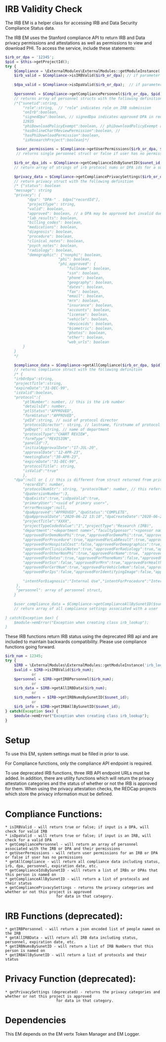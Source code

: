 
# IRB Validity Check

The IRB EM is a helper class for accessing IRB and Data Security Compliance Status data.  

The IRB EM uses the Stanford compliance API to return IRB and Data privacy permissions and attestations as 
well as permissions to view and download PHI. 
To access the service, include these statements:
```php
$irb_or_dpa = '12345';
$pid = $this->getProjectId();
try {
    $Compliance = \ExternalModules\ExternalModules::getModuleInstance('irb_lookup');
    $irb_valid = $Compliance->isIRBValid($irb_or_dpa); // if parameter is a DPA, will check for valid IRB
            
    $dpa_valid = $Compliance->isDpaValid($irb_or_dpa);  // if parameter is an irb, will check if it has a valid dpa  
        
    $personnel = $Compliance->getCompliancePersonnel($irb_or_dpa, $pid);
    // returns array of personnel structs with the following definition
    /*{"sunetid":string,
        "role":string,  // "role" indicates role on IRB submission
        "onIrb":boolean,
        "signedDpa":boolean, // signedDpa indicates approved DPA in redcap PID 9883, (retired) 4947 or add on in PID 
        12935
        "phiDownloadPolicyExempt":boolean, // phiDownloadPolicyExempt approved exemption in redcap project 28287
        "hasOnlineChartReviewPermission":boolean, // 
        "hasPhiDownloadPermission":boolean,
        "isResearchProject":boolean}*/
    
     $user_permissions = $Compliance->getUserPermissions($irb_or_dpa, $sunet_id, $pid)
     // returns single personnel struct or false if user has no permissions
                        
    $irb_or_dpa_ids = $Compliance->getComplianceIdsBySunetID($sunet_id, $pid);
    // return array of strings of irb protocol nums or DPA ids for a sunet_id
    
    $privacy_data = $Compliance->getCompliancePrivacySettings($irb_or_dpa, $pid)
    // return privacy struct with the following definition
    /* {"status": boolean
    "message": string
    "privacy": {
          "dpa": "DPA-" . $dpa["recordId"],
          "projectType": string, 
          "valid": boolean, 
          "approved": boolean, // a DPA may be approved but invalid due to expiration date
          "lab_results": boolean,
          "billing_codes": boolean,
          "medications": boolean,
          "diagnosis": boolean, 
          "procedure": boolean, 
          "clinical_notes": boolean, 
          "psych_notes": boolean, 
          "radiology": boolean,
          "demographic": {"nonphi": boolean,
                        "phi": boolean,
                        "phi_approved": {
                            "fullname": boolean,
                            "ssn": boolean,
                            "phone": boolean,
                            "geography": boolean,
                            "dates": boolean,
                            "fax": boolean,
                            "email": boolean,
                            "mrn": boolean,
                            "insurance": boolean,
                            "accounts": boolean,
                            "license": boolean,
                            "vehicle": boolean,
                            "deviceids": boolean,
                            "biometric": boolean,
                            "photos": boolean,
                            "other": boolean,
                            "web_urls": boolean
        }
    }
    */
            
    $compliance_data = $Compliance->getAllCompliance($irb_or_dpa, $pid);
    // returns compliance struct with the following definition
    /* {
    "irbOrDpa":string,
    "projectTitle":string,
    "expireDate":"31-DEC-99",
    "isValid":boolean,
    "protocol":{
        "ptlNumber": number, // this is the irb number
        "detailsId": number,
        "ptlStatus":"APPROVED",
        "formStatus":"APPROVED",
        "pdId":string, // suid of protocol director
        "protocolDirector": string, // lastname, firstname of protocol director
        "pdDept": string, // name of department
        "protocolType":"CHART REVIEW",
        "formType":"REVISION",
        "panelId":7,
        "initialApprovalDate":"17-JUL-20",
        "approvalDate":"12-APR-23",
        "meetingDate":"30-APR-23",
        "expireDate":"31-DEC-99",
        "protocolTitle": string,
        "isValid":"true"
        },
    "dpa":null or { // this is different from struct returned from privacy settings
        "recordId": number,
        "protocolNumStr": string, "protocolNum": number, // this refers to the IRB if any
        "dpaVersionNumber":3,
        "dpaExists":true,"isDpaValid":true,
        "primaryUser":"<suid of primary user>",
        "errorMessage":null,
        "dpaApproved":"APPROVED","dpaStatus":"COMPLETE",
        "dpaApprovalDate":"2020-06-22 13:10","dpaCreateDate":"2020-06-22 12:01:03","dpaExpireDate":null,
        "projectTitle":"XXXX",
        "projectTypeCodedValue":"1","projectType":"Research (IRB)",
        "department":"<department name>","facultySponsor":"<sponsor name>",
        "approvedForDemoNonPhi":true,"approvedForDemoPhi":true,"approvedForDiagnosis":true,
        "approvedForProcedure":true,"approvedForLabResult":true,"approvedForMedications":true,
        "approvedForHospitalCost":false,"approvedForDemographics":true,"approvedForPsychNotes":false,
        "approvedForClinicalNotes":true,"approvedForRadiology":true,"approvedForOtherImages":false,
        "approvedForOtherNonPhi":true,"approvedForName":true, "approvedForStateOrLess":true,
        "approvedForDates":true,"approvedForPhoneNums":false,"approvedForFaxNums":false,"approvedForEmail":false,
        "approvedForSsn":false,"approvedForMrn":true,"approvedForHealthPlan":true,"approvedForAcctNums":true,
        "approvedForCertNum":true,"approvedForVehicleNum":false,"approvedForDeviceNum":false,"approvedForUrls":false,
        "approvedForIps":false,"approvedForIdentifyingImage":false,"approvedForOtherPhi":false,"approvedForAnyPhi":true,
    
        "intentForDiagnosis":"Internal Use","intentForProcedure":"Internal Use","intentForLabResult":"Internal Use","intentForMedications":"Internal Use","intentForHospitalCost":"","intentForDemographics":"Internal Use","intentForPsychNotes":"","intentForClinicalNotes":"Internal Use","intentForRadiology":"Internal Use","intentForOtherImages":"","intentForOtherNonPhi":"Internal Use","intentForName":"Internal Use","intentForStateOrLess":"Internal Use","intentForDates":"Internal Use","intentForPhoneNums":"","intentForFaxNums":"","intentForEmail":"","intentForSsn":"","intentForMrn":"Internal Use","intentForHealthPlan":"Internal Use","intentForAcctNums":"Internal Use","intentForCertNum":"Internal Use","intentForVehicleNum":"","intentForDeviceNum":"","intentForUrls":"","intentForIps":"","intentForIdentifyingImage":"","intentForOtherPhi":""
     },
     "personnel": array of personnel struct,
    }
        
    $user_compliance_data = $Compliance->getComplianceAllBySunetID($sunet_id, $pid=null);
    // return array of all compliance settings associated with a user
    
} catch(Exception $ex) {
    $module->emError("Exception when creating class irb_lookup");
}
```

These IRB functions return IRB status using the deprecated IRB api and are included to maintain backwards 
compatibility. Please use compliance functions going forward.
```php
$irb_num = 12345;
try {
    $IRB = \ExternalModules\ExternalModules::getModuleInstance('irb_lookup');
    $valid = $IRB->isIRBValid($irb_num);
            or
    $personnel = $IRB->getIRBPersonnel($irb_num);
            or
    $irb_data = $IRB->getAllIRBData($irb_num);
            or
    $irb_numbers = $IRB->getIRBNumsBySunetID($sunet_id);
            or
    $irb_info = $IRB->getIRBAllBySunetID($sunet_id);
} catch(Exception $ex) {
    $module->emError("Exception when creating class irb_lookup");
}
```
# Setup
To use this EM, system settings must be filled in prior to use.  

For Compliance functions, only the compliance API 
endpoint is required.  

To use deprecated IRB functions, three IRB API endpoint URLs must be added. 
In addition, there are utility functions which will return the privacy attestation categories and the status of 
whether or not the IRB is approved for them.  When using the privacy attestation checks, the REDCap projects which store the privacy
information must be defined. 

# Compliance Functions:
    * isIRBValid - will return true or false; if input is a DPA, will check for valid IRB
    * isDpaValid - will return true or false; if input is an IRB, will check for a valid DPA
    * getCompliancePersonnel - will return an array of personnel associated with the IRB or DPA and their permissions
    * getUserPermissions - will return user permissions for an IRB or DPA or false if user has no permissions
    * getAllCompliance - will return all compliance data including status, irb, dpa, personnel, expiration date, etc.
    * getComplianceIdsBySunetID - will return a list of IRBs or DPAs that this person is named on
    * getComplianceAllBySunetID - will return a list of protocols and their status
    + getCompliancePrivacySettings - returns the privacy categories and whether or not this project is approved 
                           for data in that category.

# IRB Functions (deprecated):
    * getIRBPersonnel - will return a json encoded list of people named on the IRB
    * getAllIRBData - will return all IRB data including status, personnel, expiration date, etc.
    * getIRBNumsBySunetID - will return a list of IRB Numbers that this person is named on
    * getIRBAllBySunetID - will return a list of protocols and their status

# Privacy Function (deprecated):
    * getPrivacySettings (deprecated) - returns the privacy categories and whether or not this project is approved 
                           for data in that category.
    
# Dependencies
This EM depends on the EM vertx Token Manager and EM Logger.
